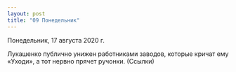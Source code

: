 ```yaml
---
layout: post
title: "09 Понедельник"
---
```


Понедельник, 17 августа 2020 г.


Лукашенко публично унижен работниками заводов, которые кричат ему «Уходи», а тот нервно прячет ручонки. (Ссылки)

